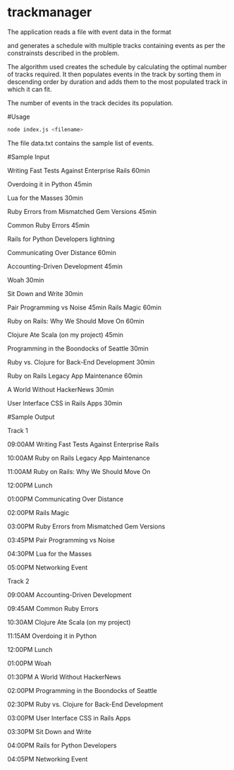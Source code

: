 # trackmanager

The application reads a file with event data in the format

<Event title> <Event duration in min>

and generates a schedule with multiple tracks containing events as per the constrainsts described in the problem.

The algorithm used creates the schedule by calculating the optimal number of tracks required. It then populates events in the track by sorting them in descending order by duration and adds them to the most populated track in which it can fit.

The number of events in the track decides its population.

#Usage

```sh
node index.js <filename>
```
The file data.txt contains the sample list of events.

#Sample Input

Writing Fast Tests Against Enterprise Rails 60min

Overdoing it in Python 45min

Lua for the Masses 30min

Ruby Errors from Mismatched Gem Versions 45min

Common Ruby Errors 45min

Rails for Python Developers lightning

Communicating Over Distance 60min

Accounting-Driven Development 45min

Woah 30min

Sit Down and Write 30min

Pair Programming vs Noise 45min
Rails Magic 60min

Ruby on Rails: Why We Should Move On 60min

Clojure Ate Scala (on my project) 45min

Programming in the Boondocks of Seattle 30min

Ruby vs. Clojure for Back-End Development 30min

Ruby on Rails Legacy App Maintenance 60min

A World Without HackerNews 30min

User Interface CSS in Rails Apps 30min

#Sample Output

Track 1

09:00AM Writing Fast Tests Against Enterprise Rails

10:00AM Ruby on Rails Legacy App Maintenance

11:00AM Ruby on Rails: Why We Should Move On

12:00PM Lunch

01:00PM Communicating Over Distance

02:00PM Rails Magic

03:00PM Ruby Errors from Mismatched Gem Versions

03:45PM Pair Programming vs Noise

04:30PM Lua for the Masses

05:00PM Networking Event



Track 2

09:00AM Accounting-Driven Development

09:45AM Common Ruby Errors

10:30AM Clojure Ate Scala (on my project)

11:15AM Overdoing it in Python

12:00PM Lunch

01:00PM Woah

01:30PM A World Without HackerNews

02:00PM Programming in the Boondocks of Seattle

02:30PM Ruby vs. Clojure for Back-End Development

03:00PM User Interface CSS in Rails Apps

03:30PM Sit Down and Write

04:00PM Rails for Python Developers

04:05PM Networking Event

